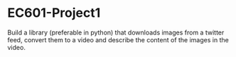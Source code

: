 # EC601-Project1
Build a library (preferable in python) that downloads images from a twitter feed, convert them to a video and describe the content of the images in the video.

